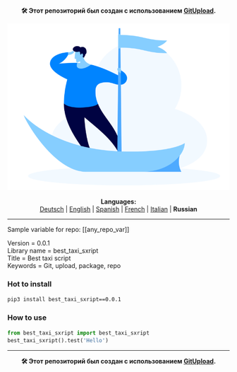 <p align="center"><b>🛠️ Этот репозиторий был создан с использованием <a href="https://gitupload.com">GitUpload</a>.</b></p>
<p align="center"><a href="https://gitupload.com"><img src="https://github.com/markolofsen/best_taxi_sxript//blob/master/.banners/banner_ru.png?raw=1" /></a></p>
<p align="center"><b>Languages:</b><br /><a href="https://github.com/markolofsen/best_taxi_sxript/blob/master/README_de.md">Deutsch</a> | <a href="https://github.com/markolofsen/best_taxi_sxript/blob/master/README.md">English</a> | <a href="https://github.com/markolofsen/best_taxi_sxript/blob/master/README_es.md">Spanish</a> | <a href="https://github.com/markolofsen/best_taxi_sxript/blob/master/README_fr.md">French</a> | <a href="https://github.com/markolofsen/best_taxi_sxript/blob/master/README_it.md">Italian</a> | <b>Russian</b></p>

---

Sample variable for repo: [[any_repo_var]]

Version = 0.0.1 <br />
Library name = best_taxi_sxript <br />
Title = Best taxi script <br />
Keywords = Git,  upload,  package,  repo <br />

### Hot to install

```sh
pip3 install best_taxi_sxript==0.0.1
```
                    

### How to use

```python
from best_taxi_sxript import best_taxi_sxript
best_taxi_sxript().test('Hello')
```
                

    

---

<p align="center"><b>🛠️ Этот репозиторий был создан с использованием <a href="https://gitupload.com">GitUpload</a>.</b></p>